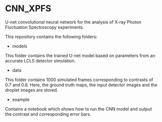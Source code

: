 # CNN_XPFS
U-net convolutional neural network for the analysis of X-ray Photon Fluctuation Spectroscopy experiments. 

This repository contains the following folders: 

 - models

This folder contains the trained U-net model based on parameters from an accurate LCLS detector simulation. 

- data

This folder contains 1000 simulated frames corresponding to contrasts of 0.7 and 0.8. Here, the ground truth maps, the input detector images and the droplet images are stored. 

- example

Contains a notebook which shows how to run the CNN model and output the contrast and corresponding error bars. 
